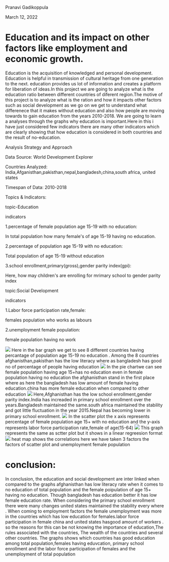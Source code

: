 
Pranavi Gadikoppula

March 12, 2022

# Education and its impact on other factors like employment and economic growth.

Education is  the acquisition of knowledged and personal development. Education is  helpful in transmission of cultural heritage from one generation to the next. education provides us lot of information and creates a platform for liberation of ideas.In this project we are going to analyze what is the education ratio between different countries of diferent region.The motive of this project is to analyze what is the ration and how it impacts other factors such as social development as we go on we get to understand what differenece that it makes without education and also how people are moving towards to gain education from the years 2010-2018. We are going to learn  a analyses through the graphs why education is important.Here in this i have just considered few indicators there are many other indicators which are clearly showing that how education is considered in both countries and the result of no-education.


Analysis Strategy and Approach

Data Source: World Development Explorer 

Countries Analyzed: India,Afganisthan,pakisthan,nepal,bangladesh,china,south africa, united states

Timespan of Data: 2010-2018


Topics & Indicators:
     
topic-Education 
     
indicators
     
1.percentage of female population age 15-19 with no education:
          
  In total population how many female's of age 15-19 having no education.
     
2.percentage of population age 15-19 with no education:
     
  Total population of age 15-19 without education
     
3.school enrollment,primary(gross),gender parity index(gpi):

  Here, how may children's are enrolling for mrimary school to gender parity index
     
topic:Social Development
     
indicators
     
1.Labor force participation rate,female: 

 females population who works as labours
     
2.unemployment female population:

 female population having no work
     
    
![](https://github.com/Pranavigadikoppula/PRANAVI_DATA690/blob/main/world_development_explorer/total_populationnoed_bar.png)
Here in the bar graph we get to see 8 different countries having percantage of population age 15-19 no education . Among the 8 countries afghanisthan,pakisthan has the low literacy where as bangladesh has good no of percentage of people having education
![](https://github.com/Pranavigadikoppula/PRANAVI_DATA690/blob/main/world_development_explorer/pie.png)
In the pie chartwe can see female population having age 15+has no education even in female population having no education the afghanisthan stand in the first place where as here  the bangladesh has low amount of female having education.china has more female education when compared to other education
![](https://github.com/Pranavigadikoppula/PRANAVI_DATA690/blob/main/world_development_explorer/line.png)
Here,Afghanisthan has the low school enrollment,gender parity index.India has increaded in primary school enrollment over the years.Bangladesh maintained the same.south africa maintained the stability and got little fluctuation in the year 2015.Nepal has becoming lower in primary school enrollment.
![](https://github.com/Pranavigadikoppula/PRANAVI_DATA690/blob/main/world_development_explorer/scatter.png)
In the scatter plot the x axis represents percentage of female population age 15+ with no education and the y-axis represents labor force participation rate,female of age(15-64)
![](https://github.com/Pranavigadikoppula/PRANAVI_DATA690/blob/main/world_development_explorer/linear.png)
This graph represents the same as sctter plot but it shows in a linear regreesion format
![](https://github.com/Pranavigadikoppula/PRANAVI_DATA690/blob/main/world_development_explorer/heatmap.png)
heat map shows the correlations here we have taken 3 factors the factors of scatter plot and unemployment female population
# conclusion:

In conclusion, the education and social development are inter linked when compared to the graphs afghanisthan has low literacy rate when it comes to no education of total population and the female poipulation of age 15+ having no education. Though bangladesh has education better it has low female education rate. When considering the primary school enrollment there were many changes united states maintained the stability every where . When coming to employment factors the female unemployment was more in the countries which has low education for females.labor force participation in female china and united states hasgood amount of workers . so the reasons for this can be not knowing the importance of education,The rules associated with the countries, The wealth of the countries and several other countries. The graphs shows which countries has good education among total population,females having eduvcation, primary school enrollment and the labor force participation of females and the unemployment of total population
  

  
     
     
     
     
     
     
     
     
     
     
     
     
    



